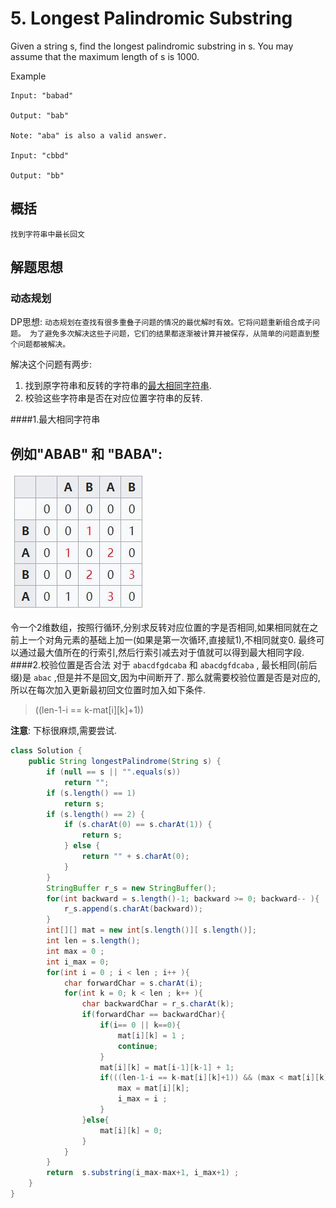 # 5. Longest Palindromic Substring

Given a string s, find the longest palindromic substring in s. You may assume that the maximum length of s is 1000.

Example

    Input: "babad"
    
    Output: "bab"
    
    Note: "aba" is also a valid answer.
    
    Input: "cbbd"

    Output: "bb"


## 概括
    找到字符串中最长回文
    
    
## 解题思想
### 动态规划

DP思想: `动态规划在查找有很多重叠子问题的情况的最优解时有效。它将问题重新组合成子问题。
为了避免多次解决这些子问题，它们的结果都逐渐被计算并被保存，从简单的问题直到整个问题都被解决。`

解决这个问题有两步:
1. 找到原字符串和反转的字符串的[最大相同字符串](https://en.wikipedia.org/wiki/Longest_common_substring_problem).
2. 校验这些字符串是否在对应位置字符串的反转.

####1.最大相同字符串

例如"ABAB" 和 "BABA":
---
![table](./1.jpg)

令一个2维数组，按照行循环,分别求反转对应位置的字是否相同,如果相同就在之前上一个对角元素的基础上加一(如果是第一次循环,直接赋1),不相同就变0.
最终可以通过最大值所在的行索引,然后行索引减去对于值就可以得到最大相同字段.
####2.校验位置是否合法
对于 `abacdfgdcaba` 和 `abacdgfdcaba` , 最长相同(前后缀)是 `abac` ,但是并不是回文,因为中间断开了.
那么就需要校验位置是否是对应的,所以在每次加入更新最初回文位置时加入如下条件.
>((len-1-i == k-mat\[i]\[k]+1)) 

**注意**: 下标很麻烦,需要尝试.

```java 
class Solution {
    public String longestPalindrome(String s) {
		if (null == s || "".equals(s))
			return "";
		if (s.length() == 1)
			return s;
		if (s.length() == 2) {
			if (s.charAt(0) == s.charAt(1)) {
				return s;
			} else {
				return "" + s.charAt(0);
			}
		}
		StringBuffer r_s = new StringBuffer();
		for(int backward = s.length()-1; backward >= 0; backward-- ){
			r_s.append(s.charAt(backward));
		}
		int[][] mat = new int[s.length()][ s.length()];
		int len = s.length();
		int max = 0 ;
		int i_max = 0;
		for(int i = 0 ; i < len ; i++ ){
			char forwardChar = s.charAt(i);
			for(int k = 0; k < len ; k++ ){
				char backwardChar = r_s.charAt(k);
				if(forwardChar == backwardChar){ 
					if(i== 0 || k==0){
						mat[i][k] = 1 ;
						continue;
					}
					mat[i][k] = mat[i-1][k-1] + 1;
					if(((len-1-i == k-mat[i][k]+1)) && (max < mat[i][k])){
						max = mat[i][k];
						i_max = i ;
					}
				}else{
					mat[i][k] = 0;
				}
			}
		}
		return  s.substring(i_max-max+1, i_max+1) ;
    }
}

```